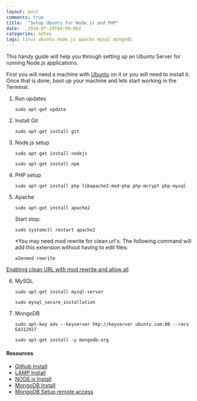 ```yaml
---
layout: post
comments: true
title:  "Setup Ubuntu for Node.js and PHP"
date:   2016-07-29T09:00:00Z
categories: notes
tags: linux ubuntu node.js apache mysql mongodb
---
```


This handy guide will help you through setting up an Ubuntu Server for running Node.js applications.

First you will need a machine with [Ubuntu](http://www.ubuntu.com/download/server) on it or you will need to install it. Once that is done, boot up your machine and lets start working in the Terminal.

1. Run updates

	```
	sudo apt-get update 
	```

2. Install Git

	```
	sudo apt-get install git 
	```


3. Node.js setup

	```
	sudo apt-get install nodejs
	```

	```
	sudo apt-get install npm
	```

4. PHP setup

	```
	sudo apt-get install php libapache2-mod-php php-mcrypt php-mysql
	```

5. Apache

	```
	sudo apt-get install apache2
	```

	Start stop:

	```
	sudo systemctl restart apache2
	```
	
	*You may need mod rewrite for clean url's. The following command will add this extension without having to edit files:

	```
	a2enmod rewrite
	```

[Enabling clean URL with mod rewrite and allow all](https://www.drupal.org/getting-started/clean-urls)

6. MySQL
	
	```
	sudo apt-get install mysql-server
	```

	```
	sudo mysql_secure_installation
	```

7. MongoDB

	```
	sudo apt-key adv --keyserver hkp://keyserver.ubuntu.com:80 --recv EA312927
	```

	```
	sudo apt-get install -y mongodb-org
	```


#### Resources

- [Github Install](https://www.digitalocean.com/community/tutorials/how-to-install-git-on-ubuntu-14-04#how-to-set-up-git)
- [LAMP Install](https://www.digitalocean.com/community/tutorials/how-to-install-linux-apache-mysql-php-lamp-stack-on-ubuntu-16-04)
- [NODE.js Install](https://www.digitalocean.com/community/tutorials/how-to-install-node-js-on-ubuntu-16-04)
- [MongoDB Install](https://docs.mongodb.com/manual/installation/)
- [MongoDB Setup remote access](https://www.mkyong.com/mongodb/mongodb-allow-remote-access/)
